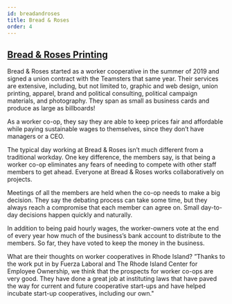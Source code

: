 ```yaml
---
id: breadandroses
title: Bread & Roses
order: 4
---
```

## [Bread & Roses Printing](http://breadandrosesri.com/)

Bread & Roses started as a worker cooperative in the summer of 2019 and signed a union contract with the Teamsters that same year. Their services are extensive, including, but not limited to, graphic and web design, union printing, apparel, brand and political consulting, political campaign materials, and photography. They span as small as business cards and produce as large as billboards!

As a worker co-op, they say they are able to keep prices fair and affordable while paying sustainable wages to themselves, since they don’t have managers or a CEO.

The typical day working at Bread & Roses isn’t much different from a traditional workday. One key difference, the members say, is that being a worker co-op eliminates any fears of needing to compete with other staff members to get ahead. Everyone at Bread & Roses works collaboratively on projects.

Meetings of all the members are held when the co-op needs to make a big decision. They say the debating process can take some time, but they always reach a compromise that each member can agree on. Small day-to-day decisions happen quickly and naturally.

In addition to being paid hourly wages, the worker-owners vote at the end of every year how much of the business’s bank account to distribute to the members. So far, they have voted to keep the money in the business.

What are their thoughts on worker cooperatives in Rhode Island? ”Thanks to the work put in by Fuerza Laboral and The Rhode Island Center for Employee Ownership, we think that the prospects for worker co-ops are very good. They have done a great job at instituting laws that have paved the way for current and future cooperative start-ups and have helped incubate start-up cooperatives, including our own."